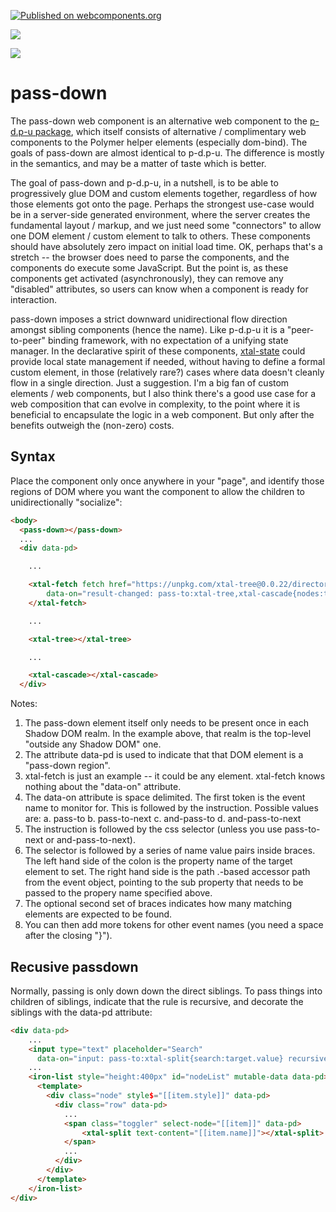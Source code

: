 [![Published on webcomponents.org](https://img.shields.io/badge/webcomponents.org-published-blue.svg)](https://www.webcomponents.org/element/pass-down)

<a href="https://nodei.co/npm/pass-down/"><img src="https://nodei.co/npm/pass-down.png"></a>

<img src="http://img.badgesize.io/https://unpkg.com/pass-down@0.0.5/build/ES6/pass-down.iife.js?compression=gzip">

# pass-down

The pass-down web component is an alternative web component to the [p-d.p-u package](https://www.webcomponents.org/element/p-d.p-u), which itself consists of alternative / complimentary web components to the Polymer helper elements (especially dom-bind).  The goals of pass-down are almost identical to p-d.p-u.  The difference is mostly in the semantics, and may be a matter of taste which is better.

The goal of pass-down and p-d.p-u, in a nutshell, is to be able to progressively glue DOM and custom elements together, regardless of how those elements got onto the page.  Perhaps the strongest use-case would be in a server-side generated environment, where the server creates the fundamental layout / markup, and we just need some "connectors" to allow one DOM element / custom element to talk to others.  These components should have absolutely zero impact on initial load time. OK, perhaps that's a stretch -- the browser does need to parse the components, and the components do execute some JavaScript.  But the point is, as these components get activated (asynchronously), they can remove any "disabled" attributes, so users can know when a component is ready for interaction.  

pass-down imposes a strict downward unidirectional flow direction amongst sibling components (hence the name).  Like p-d.p-u it is a "peer-to-peer" binding framework, with no expectation of a unifying state manager.  In the declarative spirit of these components, [xtal-state](https://www.webcomponents.org/element/xtal-state) could provide local state management if needed, without having to define a formal custom element, in those (relatively rare?) cases where data doesn't cleanly flow in a single direction.  Just a suggestion.  I'm a big fan of custom elements / web components, but I also think there's a good use case for a web composition that can evolve in complexity, to the point where it is beneficial to encapsulate the logic in a web component.  But only after the benefits outweigh the (non-zero) costs.


## Syntax
Place the component only once anywhere in your "page", and identify those regions of DOM where you want the component to allow the children to unidirectionally "socialize":

```html
<body>
  <pass-down></pass-down>
  ...
  <div data-pd>

    ...

    <xtal-fetch fetch href="https://unpkg.com/xtal-tree@0.0.22/directory.json" as="json" 
        data-on="result-changed: pass-to:xtal-tree,xtal-cascade{nodes:target.value}{2}">
    </xtal-fetch>

    ...

    <xtal-tree></xtal-tree>

    ...

    <xtal-cascade></xtal-cascade>
  </div>
```

Notes:

1)  The pass-down element itself only needs to be present once in each Shadow DOM realm.  In the example above, that realm is the top-level "outside any Shadow DOM" one.
2)  The attribute data-pd is used to indicate that that DOM element is a "pass-down region".
3)  xtal-fetch is just an example -- it could be any element.  xtal-fetch knows nothing about the "data-on" attribute.
4)  The data-on attribute is space delimited.  The first token is the event name to monitor for.  This is followed by the instruction.  Possible values are:
  a.  pass-to
  b.  pass-to-next
  c.  and-pass-to
  d.  and-pass-to-next
5)  The instruction is followed by the css selector (unless you use pass-to-next or and-pass-to-next).
6)  The selector is followed by a series of name value pairs inside braces.  The left hand side of the colon is the property name of the target element to set.  The right hand side is the path .-based accessor path from the event object, pointing to the sub property that needs to be passed to the propery name specified above.
7)  The optional second set of braces indicates how many matching elements are expected to be found.
8)  You can then add more tokens for other event names (you need a space after the closing "}").

## Recusive passdown

Normally, passing is only down down the direct siblings.  To pass things into children of siblings, indicate that the rule is recursive, and decorate the siblings with the data-pd attribute:

```html
<div data-pd>
    ...
    <input type="text" placeholder="Search" 
      data-on="input: pass-to:xtal-split{search:target.value} recursive" >
    ...
    <iron-list style="height:400px" id="nodeList" mutable-data data-pd>
      <template>
        <div class="node" style$="[[item.style]]" data-pd>
          <div class="row" data-pd>
            ...
            <span class="toggler" select-node="[[item]]" data-pd>
                <xtal-split text-content="[[item.name]]"></xtal-split>
            </span>
            ...
          </div>
        </div>
      </template>
    </iron-list>
</div>
```

